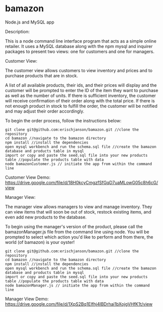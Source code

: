 # bamazon
Node.js and MySQL app

Description:

This is a node command line interface program that acts as a simple online retailer. It uses a MySQL database along with the npm mysql and inquirer packages to present two views: one for customers and one for managers.  


Customer View:

The customer view allows customers to view inventory and prices and to purchase products that are in stock.

A list of all available products, their ids, and their prices will display and the customer will be prompted to enter the ID of the item they want to purchase as well as the number of units. If there is sufficient inventory, the customer will receive confirmation of their order along with the total price. If there is not enough product in stock to fulfill the order, the customer will be notified and may adjust their order accordingly.

To begin the order process, follow the instructions below:

```
git clone git@github.com:erischjanson/bamazon.git //clone the repository
cd bamazon //navigate to the bamazon directory
npm install //install the dependencies
open mysql workbench and run the schema.sql file //create the bamazon database and products table in mysql
import or copy and paste the seed.sql file into your new products table //populate the products table with data
node bamazonCustomer.js // initiate the app from within the command line
```

Customer View Demo:
https://drive.google.com/file/d/18H0kcyCmgzfSfGqD7uaMLowG05c8h6cG/view


Manager View:

The manager view allows managers to view and manage inventory. They can view items that will soon be out of stock, restock existing items, and even add new products to the database.

To begin using the manager's version of the product, please call the bamazonManager.js file from the command line using node. You will be prompted to select which action you'd like to perform and from there, the world (of bamazon) is your oyster!

```
git clone git@github.com:erischjanson/bamazon.git //clone the repository
cd bamazon //navigate to the bamazon directory
npm install //install the dependencies
open mysql workbench and run the schema.sql file //create the bamazon database and products table in mysql
import or copy and paste the seed.sql file into your new products table //populate the products table with data
node bamazonManager.js // initiate the app from within the command line
```

Manager View Demo:
https://drive.google.com/file/d/1XpS2Bq1Elfhj4IBDrhai1bXojgVHfK1t/view